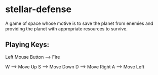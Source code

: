 # stellar-defense

A game of space whose motive is to save the planet from enemies and providing the planet with appropriate resources to survive.


Playing Keys:
-------------
Left Mouse Button --> Fire

W --> Move Up
S --> Move Down
D --> Move Right
A --> Move Left
